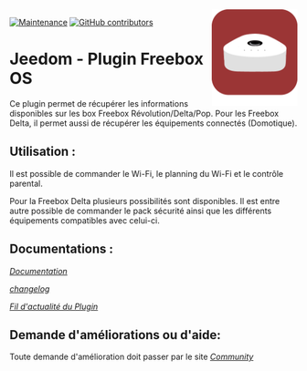 <img align="right" src="plugin_info/freebox_os_icon.png" width="150">

[![Maintenance](https://img.shields.io/badge/Maintained%3F-yes-green.svg)](https://github.com/JEALG/Jeedom-Freebox_OS/graphs/commit-activity)
[![GitHub contributors](https://img.shields.io/github/contributors/jeedom/core.svg)](https://github.com/JEALG/Jeedom-Freebox_OS/graphs/contributors/)

# Jeedom - Plugin Freebox OS

Ce plugin permet de récupérer les informations disponibles sur les box Freebox Révolution/Delta/Pop.
Pour les Freebox Delta, il permet aussi de récupérer les équipements connectés (Domotique).

## Utilisation :

Il est possible de commander le Wi-Fi, le planning du Wi-Fi et le contrôle parental.

Pour la Freebox Delta plusieurs possibilités sont disponibles. Il est entre autre possible de commander le pack sécurité ainsi que les différents équipements compatibles avec celui-ci.

## Documentations :

_[Documentation](https://jealg.github.io/documentation/plugin-freebox_os/fr_FR/)_

_[changelog](https://jealg.github.io/documentation/plugin-freebox_os/fr_FR/changelog)_

_[Fil d'actualité du Plugin](https://community.jeedom.com/t/info-plugin-freebox-mise-a-jour-des-composants-de-la-delta-tiles-systeme/30673)_

## Demande d'améliorations ou d'aide:

Toute demande d'amélioration doit passer par le site _[Community](https://community.jeedom.com/)_
